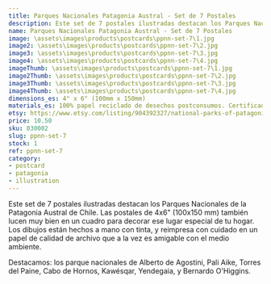 ```yaml
---
title: Parques Nacionales Patagonia Austral - Set de 7 Postales
description: Este set de 7 postales ilustradas destacan los Parques Nacionales de la Patagonia Austral de Chile. Hecho a mano con tinta, y reimpresa con cuidado en un papel de calidad de archivo que a la vez es amigable con el medio ambiente.
name: Parques Nacionales Patagonia Austral - Set de 7 Postales
image: \assets\images\products\postcards\ppnn-set-7\1.jpg
image2: \assets\images\products\postcards\ppnn-set-7\2.jpg
image3: \assets\images\products\postcards\ppnn-set-7\3.jpg
image4: \assets\images\products\postcards\ppnn-set-7\4.jpg
imageThumb: \assets\images\products\postcards\ppnn-set-7\1.jpg
image2Thumb: \assets\images\products\postcards\ppnn-set-7\2.jpg
image3Thumb: \assets\images\products\postcards\ppnn-set-7\3.jpg
image4Thumb: \assets\images\products\postcards\ppnn-set-7\4.jpg
dimensions_es: 4" x 6" (100mm x 150mm)
materials_es: 100% papel reciclado de desechos postconsumos. Certificado FSC.
etsy: https://www.etsy.com/listing/904392327/national-parks-of-patagonia-austral
price: 10.50
sku: 030002
slug: ppnn-set-7
stock: 1
ref: ppnn-set-7
category:
- postcard
- patagonia
- illustration
---
```

Este set de 7 postales ilustradas destacan los Parques Nacionales de la Patagonia Austral de Chile. Las postales de 4x6" (100x150 mm) también lucen muy bien en un cuadro para decorar ese lugar especial de tu hogar. Los dibujos están hechos a mano con tinta, y reimpresa con cuidado en un papel de calidad de archivo que a la vez es amigable con el medio ambiente.

Destacamos: los parque nacionales de Alberto de Agostini, Pali Aike, Torres del Paine, Cabo de Hornos, Kawésqar, Yendegaia, y Bernardo O'Higgins.
